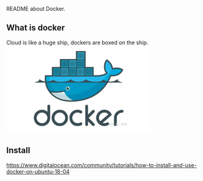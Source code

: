 README about Docker.    

## What is docker    
Cloud is like a huge ship, dockers are boxed on the ship.      
![docker](docker.PNG)   


## Install   
https://www.digitalocean.com/community/tutorials/how-to-install-and-use-docker-on-ubuntu-18-04     
